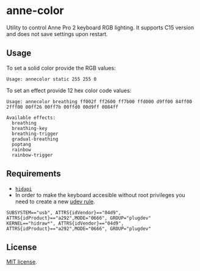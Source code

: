 # anne-color
Utility to control Anne Pro 2 keyboard RGB lighting. It supports C15 version and does not save settings upon restart.

## Usage
To set a solid color provide the RGB values:
```
Usage: annecolor static 255 255 0
```
To set an effect provide 12 hex color code values:
```
Usage: annecolor breathing ff002f ff2600 ff7b00 ffd000 d9ff00 84ff00 2fff00 00ff26 00ff7b 00ffd0 00d9ff 0084ff

Available effects:
  breathing
  breathing-key
  breathing-trigger
  gradual-breathing
  poptang
  rainbow
  rainbow-trigger
```

## Requirements
- [`hidapi`](https://github.com/libusb/hidapi#about)
- In order to make the keyboard accesible without root privileges you need to create a new [udev rule](https://aur.archlinux.org/cgit/aur.git/tree/obinskit.install?h=obinskit).
```
SUBSYSTEM=="usb", ATTRS{idVendor}=="04d9", ATTRS{idProduct}=="a292",MODE="0666", GROUP="plugdev"
KERNEL=="hidraw*", ATTRS{idVendor}=="04d9", ATTRS{idProduct}=="a292",MODE="0666", GROUP="plugdev"
```

## License
[MIT license](LICENSE).

